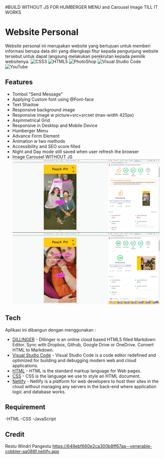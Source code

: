 #BUILD WITHOUT JS FOR HUMBERGER MENU and Carousel Image TILL IT WORKS
# Website Personal
Website personal ini merupakan website yang bertujuan untuk memberi informasi berupa data diri yang dilengkapi fitur kepada pengunjung website tersebut untuk dapat langsung melakukan perekrutan kepada pemilik websitenya.
![CSS3](https://img.shields.io/badge/css3-%231572B6.svg?style=for-the-badge&logo=css3&logoColor=white)  ![HTML5](https://img.shields.io/badge/html5-%23E34F26.svg?style=for-the-badge&logo=html5&logoColor=white)   ![PhotoShop](https://img.shields.io/badge/adobe%20photoshop-%2331A8FF.svg?style=for-the-badge&logo=adobe%20photoshop&logoColor=white)    ![Visual Studio Code](https://img.shields.io/badge/Visual%20Studio%20Code-0078d7.svg?style=for-the-badge&logo=visual-studio-code&logoColor=white)    ![YouTube](https://img.shields.io/badge/YouTube-%23FF0000.svg?style=for-the-badge&logo=YouTube&logoColor=white)

## Features

- Tombol "Send Message"
- Applying Custom font using @Font-face
- Text Shadow
- Responsive background image
- Responsive image w picture+src+srcset (max-width 425px)
- Asymmetrical Grid
- Responsive in Desktop and Mobile Device
- Humberger Menu
- Advance Form Element
- Animation w two methods
- Accessibility and SEO score filled
- Night and Day mode still saved when user refresh the browser
- Image Carousel WITHOUT JS
![alt text](https://github.com/RevoU-FSSE-2/week-3-spongerest/blob/main/Restu_WindriP_Weekly_W3/images/SS%20Jadi%20Mobile%20Ver.png)
![alt text](https://github.com/RevoU-FSSE-2/week-3-spongerest/blob/main/Restu_WindriP_Weekly_W3/images/SS%20Jadi%20Desktop%20Ver.png)

## Tech

Aplikasi ini dibangun dengan menggunakan :

- [DILLINGER](https://dillinger.io/) - Dillinger is an online cloud based HTML5 filled Markdown Editor. Sync with Dropbox, Github, Google Drive or OneDrive. Convert HTML to Markdown.
- [Visual Studio Code](https://code.visualstudio.com/) - Visual Studio Code is a code editor redefined and optimized for building and debugging modern web and cloud applications.
- [HTML](https://html.com/) - HTML is the standard markup language for Web pages.
- [CSS](https://www.w3schools.com/css/) - CSS is the language we use to style an HTML document.
- [Netlify](https://www.netlify.com/) - Netlify is a platform for web developers to host their sites in the cloud without managing any servers in the back-end where application logic and database works.

## Requirement
-HTML
-CSS
-JavaScript

## Credit

Restu Windri Pangestu
https://649ebf660e2ca300b8ff67aa--venerable-cobbler-aa088f.netlify.app
